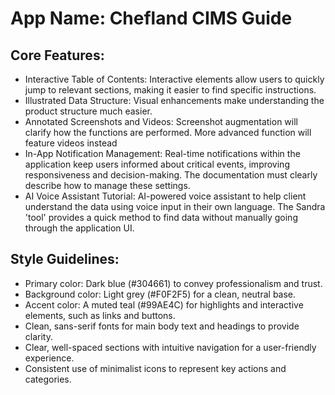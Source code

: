 # **App Name**: Chefland CIMS Guide

## Core Features:

- Interactive Table of Contents: Interactive elements allow users to quickly jump to relevant sections, making it easier to find specific instructions.
- Illustrated Data Structure: Visual enhancements make understanding the product structure much easier.
- Annotated Screenshots and Videos: Screenshot augmentation will clarify how the functions are performed. More advanced function will feature videos instead
- In-App Notification Management: Real-time notifications within the application keep users informed about critical events, improving responsiveness and decision-making. The documentation must clearly describe how to manage these settings.
- AI Voice Assistant Tutorial: AI-powered voice assistant to help client understand the data using voice input in their own language. The Sandra 'tool' provides a quick method to find data without manually going through the application UI.

## Style Guidelines:

- Primary color: Dark blue (#304661) to convey professionalism and trust.
- Background color: Light grey (#F0F2F5) for a clean, neutral base.
- Accent color: A muted teal (#99AE4C) for highlights and interactive elements, such as links and buttons.
- Clean, sans-serif fonts for main body text and headings to provide clarity.
- Clear, well-spaced sections with intuitive navigation for a user-friendly experience.
- Consistent use of minimalist icons to represent key actions and categories.